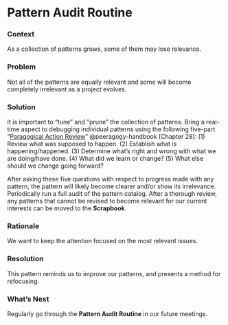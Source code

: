 ---
---

Pattern Audit Routine 
=====================

### Context 

As a collection of patterns grows, some of them may lose relevance.

### Problem 

Not all of the patterns are equally relevant and some will become
completely irrelevant as a project evolves.

### Solution 

It is important to “tune” and “prune” the collection of patterns. Bring
a real-time aspect to debugging individual patterns using the following
five-part “[Paragogical Action
Review](http://metameso.org/~joe/docs/The-Paragogical-Action-Review.pdf)”
@peeragogy-handbook [Chapter 28]: (1) Review what was supposed to
happen. (2) Establish what is happening/happened. (3) Determine what’s
right and wrong with what we are doing/have done. (4) What did we learn
or change? (5) What else should we change going forward?

After asking these five questions with respect to progress made with any
pattern, the pattern will likely become clearer and/or show its
irrelevance. Periodically run a full audit of the pattern catalog. After
a thorough review, any patterns that cannot be revised to become
relevant for our current interests can be moved to the
<span>**Scrapbook**</span>.

### Rationale 

We want to keep the attention focused on the most relevant issues.

### Resolution 

This pattern reminds us to improve our patterns, and presents a method
for refocusing.

### What’s Next 

Regularly go through the <span>**Pattern Audit Routine**</span> in our
future meetings.

